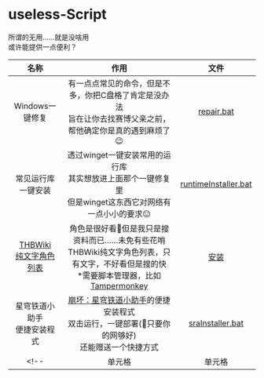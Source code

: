 # useless-Script
所谓的无用……就是没啥用  
或许能提供一点便利？  

| 名称 | 作用 | 文件 |
| :----: | :----: | :----: |
| Windows一键修复 | 有一点点常见的命令，但是不多，你把C盘格了肯定是没办法<br>旨在让你去找赛博父亲之前，帮他确定你是真的遇到麻烦了😉 | [repair.bat](repair.bat) |
| 常见运行库一键安装 | 透过winget一键安装常用的运行库<br>其实想放进上面那个一键修复里<br>但是winget这东西它对网络有一点小小的要求😑 | [runtimeInstaller.bat](runtimeInstaller.bat) |
| [THBWiki<br>纯文字角色列表](https://github.com/abbaccadd0/THBWiki-Text-Character-List) | 角色是很好看🥰但是我只是搜资料而已……未免有些花哨<br>THBWiki纯文字角色列表，只有文字，不好看但是搜的快<br>*需要脚本管理器，比如[Tampermonkey](https://www.tampermonkey.net/) | [安装](https://raw.githubusercontent.com/abbaccadd0/THBWiki-Text-Character-List/main/thbTextCharacterList.user.js) |
| 星穹铁道小助手<br>便捷安装程式 | [崩坏：星穹铁道小助手](https://github.com/Starry-Wind/StarRailAssistant)的便捷安装程式<br>双击运行，一键部署(🤔只要你的网够好)<br>还能赠送一个快捷方式 | [sraInstaller.bat](sraInstaller.bat) |
<!-- | 单元格 | 单元格 | 单元格 | -->